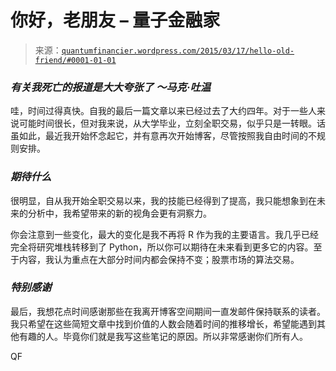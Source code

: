 <!--yml

分类：未分类

日期：2024 年 05 月 18 日 14:00:17

-->

# 你好，老朋友 – 量子金融家

> 来源：[`quantumfinancier.wordpress.com/2015/03/17/hello-old-friend/#0001-01-01`](https://quantumfinancier.wordpress.com/2015/03/17/hello-old-friend/#0001-01-01)

### *有关我死亡的报道是大大夸张了 ～马克·吐温*

哇，时间过得真快。自我的最后一篇文章以来已经过去了大约四年。对于一些人来说可能时间很长，但对我来说，从大学毕业，立刻全职交易，似乎只是一转眼。话虽如此，最近我开始怀念起它，并有意再次开始博客，尽管按照我自由时间的不规则安排。 

### *期待什么*

很明显，自从我开始全职交易以来，我的技能已经得到了提高，我只能想象到在未来的分析中，我希望带来的新的视角会更有洞察力。

你会注意到一些变化，最大的变化是我不再将 R 作为我的主要语言。我几乎已经完全将研究堆栈转移到了 Python，所以你可以期待在未来看到更多它的内容。至于内容，我认为重点在大部分时间内都会保持不变；股票市场的算法交易。

### *特别感谢*

最后，我想花点时间感谢那些在我离开博客空间期间一直发邮件保持联系的读者。我只希望在这些简短文章中找到价值的人数会随着时间的推移增长，希望能遇到其他有趣的人。毕竟你们就是我写这些笔记的原因。所以非常感谢你们所有人。

QF
